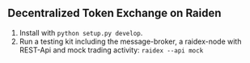 ## Decentralized Token Exchange on Raiden


1) Install with `python setup.py develop`.
2) Run a testing kit including the message-broker, a raidex-node with REST-Api and mock trading activity:
`raidex --api mock`